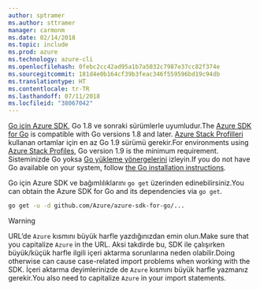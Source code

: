 ```yaml
---
author: sptramer
ms.author: sttramer
manager: carmonm
ms.date: 02/14/2018
ms.topic: include
ms.prod: azure
ms.technology: azure-cli
ms.openlocfilehash: 0febc2cc42ad95a1b7a5032c7987e37cc82f374e
ms.sourcegitcommit: 181d4e0b164cf39b3feac346f559596bd19c94db
ms.translationtype: HT
ms.contentlocale: tr-TR
ms.lasthandoff: 07/11/2018
ms.locfileid: "38067042"
---
```

<span data-ttu-id="035e1-101">[Go için Azure SDK](https://github.com/Azure/azure-sdk-for-go), Go 1.8 ve sonraki sürümlerle uyumludur.</span><span class="sxs-lookup"><span data-stu-id="035e1-101">The [Azure SDK for Go](https://github.com/Azure/azure-sdk-for-go) is compatible with Go versions 1.8 and later.</span></span> <span data-ttu-id="035e1-102">[Azure Stack Profilleri](https://docs.microsoft.com/azure/azure-stack/azure-stack-version-profiles) kullanan ortamlar için en az Go 1.9 sürümü gerekir.</span><span class="sxs-lookup"><span data-stu-id="035e1-102">For environments using [Azure Stack Profiles](https://docs.microsoft.com/azure/azure-stack/azure-stack-version-profiles), Go version 1.9 is the minimum requirement.</span></span>
<span data-ttu-id="035e1-103">Sisteminizde Go yoksa [Go yükleme yönergelerini](https://golang.org/doc/install) izleyin.</span><span class="sxs-lookup"><span data-stu-id="035e1-103">If you do not have Go available on your system, follow [the Go installation instructions](https://golang.org/doc/install).</span></span>

<span data-ttu-id="035e1-104">Go için Azure SDK ve bağımlılıklarını `go get` üzerinden edinebilirsiniz.</span><span class="sxs-lookup"><span data-stu-id="035e1-104">You can obtain the Azure SDK for Go and its dependencies via `go get`.</span></span>

```bash
go get -u -d github.com/Azure/azure-sdk-for-go/...
```

> [!WARNING]
> <span data-ttu-id="035e1-105">URL’de `Azure` kısmını büyük harfle yazdığınızdan emin olun.</span><span class="sxs-lookup"><span data-stu-id="035e1-105">Make sure that you capitalize `Azure` in the URL.</span></span> <span data-ttu-id="035e1-106">Aksi takdirde bu, SDK ile çalışırken büyük/küçük harfle ilgili içeri aktarma sorunlarına neden olabilir.</span><span class="sxs-lookup"><span data-stu-id="035e1-106">Doing otherwise can cause case-related import problems when working with the SDK.</span></span> <span data-ttu-id="035e1-107">İçeri aktarma deyimlerinizde de `Azure` kısmını büyük harfle yazmanız gerekir.</span><span class="sxs-lookup"><span data-stu-id="035e1-107">You also need to capitalize `Azure` in your import statements.</span></span>

